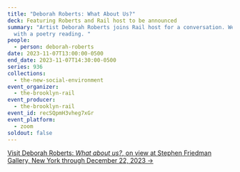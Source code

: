 ```yaml
---
title: "Deborah Roberts: What About Us?"
deck: Featuring Roberts and Rail host to be announced
summary: "Artist Deborah Roberts joins Rail host for a conversation. We conclude
  with a poetry reading. "
people:
  - person: deborah-roberts
date: 2023-11-07T13:00:00-0500
end_date: 2023-11-07T14:30:00-0500
series: 936
collections:
  - the-new-social-environment
event_organizer:
  - the-brooklyn-rail
event_producer:
  - the-brooklyn-rail
event_id: recSQpmH3vheg7xGr
event_platform:
  - zoom
soldout: false
---
```

[V﻿isit Deborah Roberts: *What about us?*, on view at Stephen Friedman Gallery, New York through December 22, 2023 →](https://www.stephenfriedman.com/exhibitions/180-deborah-roberts-what-about-us-stephen-friedman-gallery-new-york/)